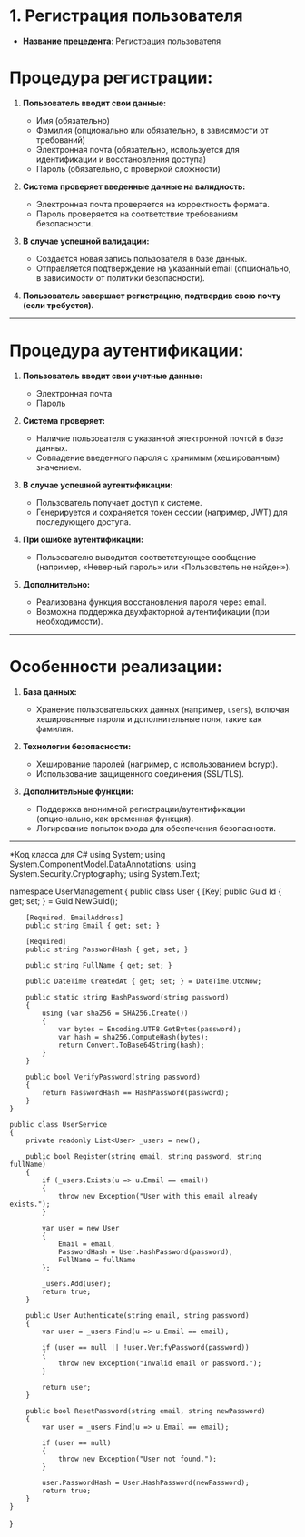 # 1. Регистрация пользователя
- **Название прецедента**: Регистрация пользователя
# Процедура регистрации:

1. **Пользователь вводит свои данные:**
    - Имя (обязательно)
    - Фамилия (опционально или обязательно, в зависимости от требований)
    - Электронная почта (обязательно, используется для идентификации и восстановления доступа)
    - Пароль (обязательно, с проверкой сложности)

2. **Система проверяет введенные данные на валидность:**
    - Электронная почта проверяется на корректность формата.
    - Пароль проверяется на соответствие требованиям безопасности.

3. **В случае успешной валидации:**
    - Создается новая запись пользователя в базе данных.
    - Отправляется подтверждение на указанный email (опционально, в зависимости от политики безопасности).

4. **Пользователь завершает регистрацию, подтвердив свою почту (если требуется).**

---

# Процедура аутентификации:

1. **Пользователь вводит свои учетные данные:**
    - Электронная почта
    - Пароль

2. **Система проверяет:**
    - Наличие пользователя с указанной электронной почтой в базе данных.
    - Совпадение введенного пароля с хранимым (хешированным) значением.

3. **В случае успешной аутентификации:**
    - Пользователь получает доступ к системе.
    - Генерируется и сохраняется токен сессии (например, JWT) для последующего доступа.

4. **При ошибке аутентификации:**
    - Пользователю выводится соответствующее сообщение (например, «Неверный пароль» или «Пользователь не найден»).

5. **Дополнительно:**
    - Реализована функция восстановления пароля через email.
    - Возможна поддержка двухфакторной аутентификации (при необходимости).

---

# Особенности реализации:

1. **База данных:**
    - Хранение пользовательских данных (например, `users`), включая хешированные пароли и дополнительные поля, такие как фамилия.

2. **Технологии безопасности:**
    - Хеширование паролей (например, с использованием bcrypt).
    - Использование защищенного соединения (SSL/TLS).

3. **Дополнительные функции:**
    - Поддержка анонимной регистрации/аутентификации (опционально, как временная функция).
    - Логирование попыток входа для обеспечения безопасности.

---
*Код класса для C#
using System;
using System.ComponentModel.DataAnnotations;
using System.Security.Cryptography;
using System.Text;

namespace UserManagement
{
    public class User
    {
        [Key]
        public Guid Id { get; set; } = Guid.NewGuid();

        [Required, EmailAddress]
        public string Email { get; set; }

        [Required]
        public string PasswordHash { get; set; }

        public string FullName { get; set; }

        public DateTime CreatedAt { get; set; } = DateTime.UtcNow;

        public static string HashPassword(string password)
        {
            using (var sha256 = SHA256.Create())
            {
                var bytes = Encoding.UTF8.GetBytes(password);
                var hash = sha256.ComputeHash(bytes);
                return Convert.ToBase64String(hash);
            }
        }

        public bool VerifyPassword(string password)
        {
            return PasswordHash == HashPassword(password);
        }
    }

    public class UserService
    {
        private readonly List<User> _users = new();

        public bool Register(string email, string password, string fullName)
        {
            if (_users.Exists(u => u.Email == email))
            {
                throw new Exception("User with this email already exists.");
            }

            var user = new User
            {
                Email = email,
                PasswordHash = User.HashPassword(password),
                FullName = fullName
            };

            _users.Add(user);
            return true;
        }

        public User Authenticate(string email, string password)
        {
            var user = _users.Find(u => u.Email == email);

            if (user == null || !user.VerifyPassword(password))
            {
                throw new Exception("Invalid email or password.");
            }

            return user;
        }

        public bool ResetPassword(string email, string newPassword)
        {
            var user = _users.Find(u => u.Email == email);

            if (user == null)
            {
                throw new Exception("User not found.");
            }

            user.PasswordHash = User.HashPassword(newPassword);
            return true;
        }
    }
}
